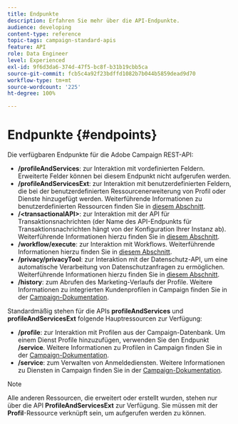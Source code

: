```yaml
---
title: Endpunkte
description: Erfahren Sie mehr über die API-Endpunkte.
audience: developing
content-type: reference
topic-tags: campaign-standard-apis
feature: API
role: Data Engineer
level: Experienced
exl-id: 9f6d3da6-374d-47f5-bc8f-b31b19cbb5ca
source-git-commit: fcb5c4a92f23bdffd1082b7b044b5859dead9d70
workflow-type: tm+mt
source-wordcount: '225'
ht-degree: 100%

---
```


# Endpunkte {#endpoints}

Die verfügbaren Endpunkte für die Adobe Campaign REST-API:

* **/profileAndServices**: zur Interaktion mit vordefinierten Feldern. Erweiterte Felder können bei diesem Endpunkt nicht aufgerufen werden.
* **/profileAndServicesExt**: zur Interaktion mit benutzerdefinierten Feldern, die bei der benutzerdefinierten Ressourcenerweiterung von Profil oder Dienste hinzugefügt werden. Weiterführende Informationen zu benutzerdefinierten Ressourcen finden Sie in [diesem Abschnitt](../../api/using/custom-resources.md).
* **/&lt;transactionalAPI>**: zur Interaktion mit der API für Transaktionsnachrichten (der Name des API-Endpunkts für Transaktionsnachrichten hängt von der Konfiguration Ihrer Instanz ab). Weiterführende Informationen hierzu finden Sie in [diesem Abschnitt](../../api/using/managing-transactional-messages.md).
* **/workflow/execute**: zur Interaktion mit Workflows. Weiterführende Informationen hierzu finden Sie in [diesem Abschnitt](../../api/using/controlling-a-workflow.md).
* **/privacy/privacyTool**: zur Interaktion mit der Datenschutz-API, um eine automatische Verarbeitung von Datenschutzanfragen zu ermöglichen. Weiterführende Informationen hierzu finden Sie in [diesem Abschnitt](../../api/using/creating-a-privacy-request.md).
* **/history**: zum Abrufen des Marketing-Verlaufs der Profile. Weitere Informationen zu integrierten Kundenprofilen in Campaign finden Sie in der [Campaign-Dokumentation](https://helpx.adobe.com/de/campaign/standard/audiences/using/integrated-customer-profile.html).

Standardmäßig stehen für die APIs **profileAndServices** und **profileAndServicesExt** folgende Hauptressourcen zur Verfügung:

* **/profile**: zur Interaktion mit Profilen aus der Campaign-Datenbank. Um einem Dienst Profile hinzuzufügen, verwenden Sie den Endpunkt **/service**. Weitere Informationen zu Profilen in Campaign finden Sie in der [Campaign-Dokumentation](https://helpx.adobe.com/de/campaign/standard/audiences/using/about-profiles.html).
* **/service**: zum Verwalten von Anmeldediensten. Weitere Informationen zu Diensten in Campaign finden Sie in der [Campaign-Dokumentation](https://helpx.adobe.com/de/campaign/standard/audiences/using/creating-a-service.html).

>[!NOTE]
>
>Alle anderen Ressourcen, die erweitert oder erstellt wurden, stehen nur über die API **ProfileAndServicesExt** zur Verfügung. Sie müssen mit der **Profil**-Ressource verknüpft sein, um aufgerufen werden zu können.
